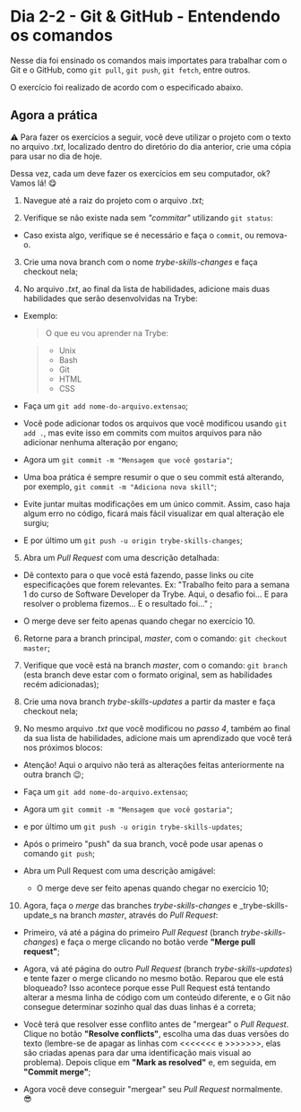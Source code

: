 # Dia 2-2 - Git & GitHub - Entendendo os comandos

Nesse dia foi ensinado os comandos mais importates para trabalhar com o Git e o GitHub, como `git pull`, `git push`, `git fetch`, entre outros.

O exercício foi realizado de acordo com o especificado abaixo.

## Agora a prática

⚠️ Para fazer os exercícios a seguir, você deve utilizar o projeto com o texto no arquivo _.txt_, localizado dentro do diretório do dia anterior, crie uma cópia para usar no dia de hoje.

Dessa vez, cada um deve fazer os exercícios em seu computador, ok? Vamos lá! 😋

1. Navegue até a raiz do projeto com o arquivo _.txt_;

2. Verifique se não existe nada sem _"commitar"_ utilizando `git status`:

  * Caso exista algo, verifique se é necessário e faça o `commit`, ou remova-o.

3. Crie uma nova branch com o nome _trybe-skills-changes_ e faça checkout nela;

4. No arquivo _.txt_, ao final da lista de habilidades, adicione mais duas habilidades que serão desenvolvidas na Trybe:
  * Exemplo:

	>O que eu vou aprender na Trybe:

	> - Unix
	> - Bash
	> - Git
	> - HTML
	> - CSS

  * Faça um `git add nome-do-arquivo.extensao`;

  * Você pode adicionar todos os arquivos que você modificou usando `git add .`, mas evite isso em commits com muitos arquivos para não adicionar nenhuma alteração por engano;

  * Agora um `git commit -m "Mensagem que você gostaria"`;

  * Uma boa prática é sempre resumir o que o seu commit está alterando, por exemplo, `git commit -m "Adiciona nova skill"`;

  * Evite juntar muitas modificações em um único commit. Assim, caso haja algum erro no código, ficará mais fácil visualizar em qual alteração ele surgiu;

  * E por último um `git push -u origin trybe-skills-changes`;

5. Abra um _Pull Request_ com uma descrição detalhada:

  * Dê contexto para o que você está fazendo, passe links ou cite especificações que forem relevantes. Ex: "Trabalho feito para a semana 1 do curso de Software Developer da Trybe. Aqui, o desafio foi... E para resolver o problema fizemos... E o resultado foi..." ;

  * O merge deve ser feito apenas quando chegar no exercício 10.

6. Retorne para a branch principal, _master_, com o comando: `git checkout master`;

7. Verifique que você está na branch _master_, com o comando: `git branch` (esta branch deve estar com o formato original, sem as habilidades recém adicionadas);

8. Crie uma nova branch _trybe-skills-updates_ a partir da master e faça checkout nela;

9. No mesmo arquivo _.txt_ que você modificou no _passo 4_, também ao final da sua lista de habilidades, adicione mais um aprendizado que você terá nos próximos blocos:

  * Atenção! Aqui o arquivo não terá as alterações feitas anteriormente na outra branch 😉;

  * Faça um `git add nome-do-arquivo.extensao`;

  * Agora um `git commit -m "Mensagem que você gostaria"`;

  * e por último um `git push -u origin trybe-skills-updates`;

  * Após o primeiro "push" da sua branch, você pode usar apenas o comando `git push`;

  * Abra um Pull Request com uma descrição amigável:

    * O merge deve ser feito apenas quando chegar no exercício 10;

10. Agora, faça o _merge_ das branches _trybe-skills-changes_ e _trybe-skills-update_s na branch _master_, através do _Pull Request_:

  * Primeiro, vá até a página do primeiro _Pull Request_ (branch _trybe-skills-changes_) e faça o merge clicando no botão verde **"Merge pull request"**;

  * Agora, vá até página do outro _Pull Request_ (branch _trybe-skills-updates_) e tente fazer o merge clicando no mesmo botão. Reparou que ele está bloqueado? Isso acontece porque esse Pull Request está tentando alterar a mesma linha de código com um conteúdo diferente, e o Git não consegue determinar sozinho qual das duas linhas é a correta;

  * Você terá que resolver esse conflito antes de "mergear" o _Pull Request_. Clique no botão **"Resolve conflicts"**, escolha uma das duas versões do texto (lembre-se de apagar as linhas com <<<<<<< e >>>>>>>, elas são criadas apenas para dar uma identificação mais visual ao problema). Depois clique em **"Mark as resolved"** e, em seguida, em **"Commit merge"**;

  * Agora você deve conseguir "mergear" seu _Pull Request_ normalmente. 😎
